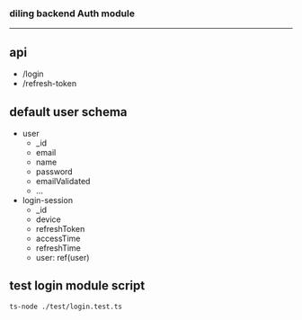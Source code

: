 ### diling backend Auth module
*********************************************************************


## api
- /login
- /refresh-token

## default user schema
- user
  - _id
  - email
  - name
  - password
  - emailValidated
  - ...
- login-session
  - _id
  - device
  - refreshToken
  - accessTime
  - refreshTime
  - user: ref(user)
  

## test login module script

```
ts-node ./test/login.test.ts
```


